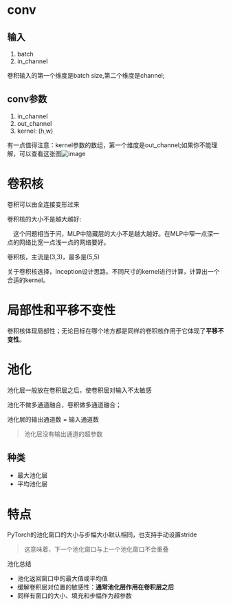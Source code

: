 # conv

## 输入

1. batch
2. in_channel

卷积输入的第一个维度是batch size,第二个维度是channel;

## conv参数
1. in_channel
2. out_channel
3. kernel: (h,w)

有一点值得注意：kernel参数的数组，第一个维度是out_channel;如果你不能理解，可以查看这张图![image](https://user-images.githubusercontent.com/49408146/153755642-6cadae17-9062-4957-887b-fbd549a9de45.png)


# 卷积核

卷积可以由全连接变形过来

卷积核的大小不是越大越好:

&emsp;这个问题相当于问，MLP中隐藏层的大小不是越大越好。在MLP中窄一点深一点的网络比宽一点浅一点的网络要好。

卷积核，主流是(3,3)，最多是(5,5)

关于卷积核选择，Inception设计思路。不同尺寸的kernel进行计算，计算出一个合适的kernel。

# 局部性和平移不变性

卷积核体现局部性；无论目标在哪个地方都是同样的卷积核作用于它体现了**平移不变性**。


# 池化
池化层一般放在卷积层之后，使卷积层对输入不太敏感

池化不做多通道融合，卷积做多通道融合；

池化层的输出通道数 = 输入通道数

> 池化层没有输出通道的超参数

## 种类
* 最大池化层
* 平均池化层

# 特点
PyTorch的池化窗口的大小与步幅大小默认相同，也支持手动设置stride
> 这意味着，下一个池化窗口与上一个池化窗口不会重叠

池化总结
* 池化返回窗口中的最大值或平均值
* 缓解卷积层对位置的敏感性：**通常池化层作用在卷积层之后**
* 同样有窗口的大小、填充和步幅作为超参数
